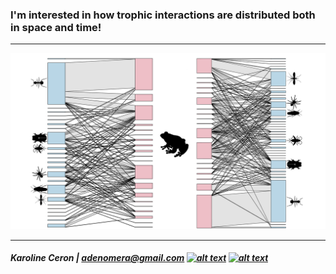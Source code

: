
### I'm interested in how trophic interactions are distributed both in space and time!

---

![rede](Figure.jpg)

---

##### Karoline Ceron | <adenomera@gmail.com>  [![alt text][1.1]][1]  [![alt text][6.1]][6]
 
 [1.1]: http://i.imgur.com/tXSoThF.png (twitter icon with padding)
 
  [1]: http://www.twitter.com/ceronkarol 
  
  
  
  [6.1]: http://i.imgur.com/0o48UoR.png (github icon with padding)
 
 [6]: http://www.github.com/karolceron      


